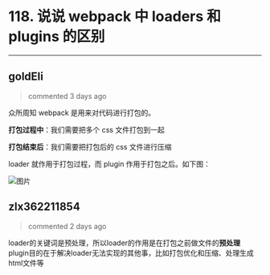 
 # 118. 说说 webpack 中 loaders 和 plugins 的区别  
  
 ***
## goldEli 
 > commented 3 days ago 

众所周知 webpack 是用来对代码进行打包的。

**打包过程中**：我们需要把多个 css 文件打包到一起

**打包结束后**：我们需要把打包后的 css 文件进行压缩

loader 就作用于打包过程，而 plugin 作用于打包之后。如下图：

![图片](https://user-images.githubusercontent.com/18217162/74396283-7a074800-4e4c-11ea-879a-c003eeb7325f.png)
## zlx362211854 
 > commented 2 days ago 

loader的关键词是预处理，所以loader的作用是在打包之前做文件的**预处理**
plugin目的在于解决loader无法实现的其他事，比如打包优化和压缩、处理生成html文件等